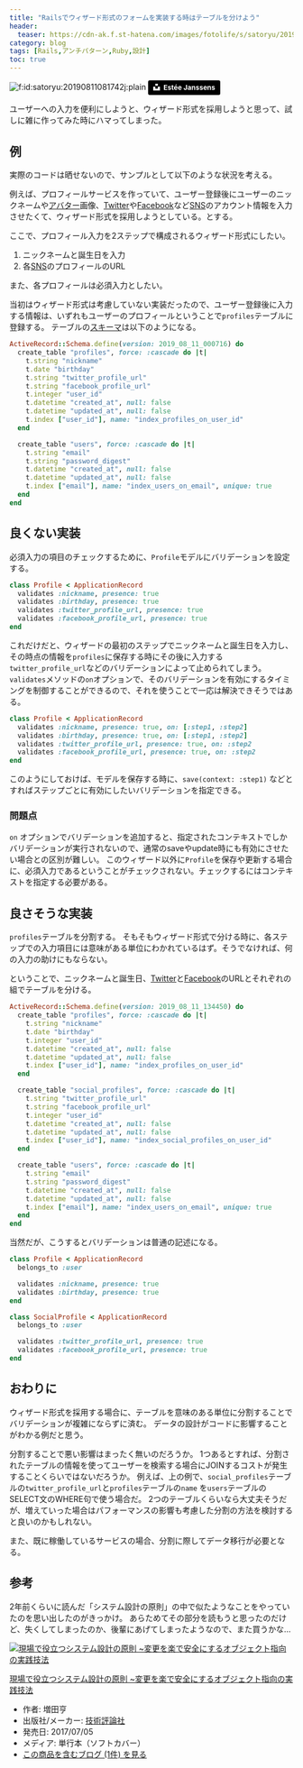 ```yaml
---
title: "Railsでウィザード形式のフォームを実装する時はテーブルを分けよう"
header:
  teaser: https://cdn-ak.f.st-hatena.com/images/fotolife/s/satoryu/20190811/20190811081742.jpg
category: blog
tags: [Rails,アンチパターン,Ruby,設計]
toc: true
---
```

<p><span itemscope itemtype="http://schema.org/Photograph"><img src="https://cdn-ak.f.st-hatena.com/images/fotolife/s/satoryu/20190811/20190811081742.jpg" alt="f:id:satoryu:20190811081742j:plain" title="f:id:satoryu:20190811081742j:plain" class="hatena-fotolife" itemprop="image"></span>
<a style="background-color:black;color:white;text-decoration:none;padding:4px 6px;font-family:-apple-system, BlinkMacSystemFont, &quot;San Francisco&quot;, &quot;Helvetica Neue&quot;, Helvetica, Ubuntu, Roboto, Noto, &quot;Segoe UI&quot;, Arial, sans-serif;font-size:12px;font-weight:bold;line-height:1.2;display:inline-block;border-radius:3px" href="https://unsplash.com/@esteejanssens?utm_medium=referral&amp;utm_campaign=photographer-credit&amp;utm_content=creditBadge" target="_blank" rel="noopener noreferrer" title="Download free do whatever you want high-resolution photos from Estée Janssens"><span style="display:inline-block;padding:2px 3px"><svg xmlns="http://www.w3.org/2000/svg" style="height:12px;width:auto;position:relative;vertical-align:middle;top:-2px;fill:white" viewBox="0 0 32 32"><title>unsplash-logo</title><path d="M10 9V0h12v9H10zm12 5h10v18H0V14h10v9h12v-9z"></path></svg></span><span style="display:inline-block;padding:2px 3px">Estée Janssens</span></a></p>

<p>ユーザーへの入力を便利にしようと、ウィザード形式を採用しようと思って、試しに雑に作ってみた時にハマってしまった。</p>

<h2 id="例">例</h2>

<p>実際のコードは晒せないので、サンプルとして以下のような状況を考える。</p>

<p>例えば、プロフィールサービスを作っていて、ユーザー登録後にユーザーのニックネームや<a class="keyword" href="http://d.hatena.ne.jp/keyword/%A5%A2%A5%D0%A5%BF%A1%BC">アバター</a>画像、<a class="keyword" href="http://d.hatena.ne.jp/keyword/Twitter">Twitter</a>や<a class="keyword" href="http://d.hatena.ne.jp/keyword/Facebook">Facebook</a>など<a class="keyword" href="http://d.hatena.ne.jp/keyword/SNS">SNS</a>のアカウント情報を入力させたくて、ウィザード形式を採用しようとしている。とする。</p>

<p>ここで、プロフィール入力を2ステップで構成されるウィザード形式にしたい。</p>

<ol>
<li>ニックネームと誕生日を入力</li>
<li>各<a class="keyword" href="http://d.hatena.ne.jp/keyword/SNS">SNS</a>のプロフィールのURL</li>
</ol>


<p>また、各プロフィールは必須入力としたい。</p>

<p>当初はウィザード形式は考慮していない実装だったので、ユーザー登録後に入力する情報は、いずれもユーザーのプロフィールということで<code>profiles</code>テーブルに登録する。
テーブルの<a class="keyword" href="http://d.hatena.ne.jp/keyword/%A5%B9%A5%AD%A1%BC%A5%DE">スキーマ</a>は以下のようになる。</p>

```ruby
ActiveRecord::Schema.define(version: 2019_08_11_000716) do
  create_table "profiles", force: :cascade do |t|
    t.string "nickname"
    t.date "birthday"
    t.string "twitter_profile_url"
    t.string "facebook_profile_url"
    t.integer "user_id"
    t.datetime "created_at", null: false
    t.datetime "updated_at", null: false
    t.index ["user_id"], name: "index_profiles_on_user_id"
  end

  create_table "users", force: :cascade do |t|
    t.string "email"
    t.string "password_digest"
    t.datetime "created_at", null: false
    t.datetime "updated_at", null: false
    t.index ["email"], name: "index_users_on_email", unique: true
  end
end
```

<h2 id="良くない実装">良くない実装</h2>

<p>必須入力の項目のチェックするために、<code>Profile</code>モデルにバリデーションを設定する。</p>

```ruby
class Profile < ApplicationRecord
  validates :nickname, presence: true
  validates :birthday, presence: true
  validates :twitter_profile_url, presence: true
  validates :facebook_profile_url, presence: true
end
```

<p>これだけだと、ウィザードの最初のステップでニックネームと誕生日を入力し、その時点の情報を<code>profiles</code>に保存する時にその後に入力する<code>twitter_profile_url</code>などのバリデーションによって止められてしまう。
<code>validates</code>メソッドの<code>on</code>オプションで、そのバリデーションを有効にするタイミングを制御することができるので、それを使うことで一応は解決できそうではある。</p>

```ruby
class Profile < ApplicationRecord
  validates :nickname, presence: true, on: [:step1, :step2]
  validates :birthday, presence: true, on: [:step1, :step2]
  validates :twitter_profile_url, presence: true, on: :step2
  validates :facebook_profile_url, presence: true, on: :step2
end
```

<p>このようにしておけば、モデルを保存する時に、<code>save(context: :step1)</code> などとすればステップごとに有効にしたいバリデーションを指定できる。</p>

<h3 id="問題点">問題点</h3>

<p><code>on</code> オプションでバリデーションを追加すると、指定されたコンテキストでしかバリデーションが実行されないので、通常のsaveやupdate時にも有効にさせたい場合との区別が難しい。
このウィザード以外に<code>Profile</code>を保存や更新する場合に、必須入力であるということがチェックされない。チェックするにはコンテキストを指定する必要がある。</p>

<h2 id="良さそうな実装">良さそうな実装</h2>

<p><code>profiles</code>テーブルを分割する。
そもそもウィザード形式で分ける時に、各ステップでの入力項目には意味がある単位にわかれているはず。そうでなければ、何の入力の助けにもならない。</p>

<p>ということで、ニックネームと誕生日、<a class="keyword" href="http://d.hatena.ne.jp/keyword/Twitter">Twitter</a>と<a class="keyword" href="http://d.hatena.ne.jp/keyword/Facebook">Facebook</a>のURLとそれぞれの組でテーブルを分ける。</p>

```ruby
ActiveRecord::Schema.define(version: 2019_08_11_134450) do
  create_table "profiles", force: :cascade do |t|
    t.string "nickname"
    t.date "birthday"
    t.integer "user_id"
    t.datetime "created_at", null: false
    t.datetime "updated_at", null: false
    t.index ["user_id"], name: "index_profiles_on_user_id"
  end

  create_table "social_profiles", force: :cascade do |t|
    t.string "twitter_profile_url"
    t.string "facebook_profile_url"
    t.integer "user_id"
    t.datetime "created_at", null: false
    t.datetime "updated_at", null: false
    t.index ["user_id"], name: "index_social_profiles_on_user_id"
  end

  create_table "users", force: :cascade do |t|
    t.string "email"
    t.string "password_digest"
    t.datetime "created_at", null: false
    t.datetime "updated_at", null: false
    t.index ["email"], name: "index_users_on_email", unique: true
  end
end
```

<p>当然だが、こうするとバリデーションは普通の記述になる。</p>

```ruby
class Profile < ApplicationRecord
  belongs_to :user

  validates :nickname, presence: true
  validates :birthday, presence: true
end

class SocialProfile < ApplicationRecord
  belongs_to :user

  validates :twitter_profile_url, presence: true
  validates :facebook_profile_url, presence: true
end
```

<h2 id="おわりに">おわりに</h2>

<p>ウィザード形式を採用する場合に、テーブルを意味のある単位に分割することでバリデーションが複雑にならずに済む。
データの設計がコードに影響することがわかる例だと思う。</p>

<p>分割することで悪い影響はまったく無いのだろうか。
1つあるとすれば、分割されたテーブルの情報を使ってユーザーを検索する場合にJOINするコストが発生することくらいではないだろうか。
例えば、上の例で、<code>social_profiles</code>テーブルの<code>twitter_profile_url</code>と<code>profiles</code>テーブルの<code>name</code> を<code>users</code>テーブルのSELECT文のWHERE句で使う場合だ。
2つのテーブルくらいなら大丈夫そうだが、増えていった場合はパフォーマンスの影響も考慮した分割の方法を検討すると良いのかもしれない。</p>

<p>また、既に稼働しているサービスの場合、分割に際してデータ移行が必要となる。</p>

<h2 id="参考">参考</h2>

<p>2年前くらいに読んだ「システム設計の原則」の中で似たようなことをやっていたのを思い出したのがきっかけ。
あらためてその部分を読もうと思ったのだけど、失くしてしまったのか、後輩にあげてしまったようなので、また買うかな…</p>

<p><div class="hatena-asin-detail"><a href="http://www.amazon.co.jp/exec/obidos/ASIN/477419087X/satoryuhatenablog-22/"><img src="https://images-fe.ssl-images-amazon.com/images/I/51fm-EVWsnL._SL160_.jpg" class="hatena-asin-detail-image" alt="現場で役立つシステム設計の原則 ~変更を楽で安全にするオブジェクト指向の実践技法" title="現場で役立つシステム設計の原則 ~変更を楽で安全にするオブジェクト指向の実践技法"></a><div class="hatena-asin-detail-info"><p class="hatena-asin-detail-title"><a href="http://www.amazon.co.jp/exec/obidos/ASIN/477419087X/satoryuhatenablog-22/">現場で役立つシステム設計の原則 ~変更を楽で安全にするオブジェクト指向の実践技法</a></p><ul><li><span class="hatena-asin-detail-label">作者:</span> 増田亨</li><li><span class="hatena-asin-detail-label">出版社/メーカー:</span> <a class="keyword" href="http://d.hatena.ne.jp/keyword/%B5%BB%BD%D1%C9%BE%CF%C0%BC%D2">技術評論社</a></li><li><span class="hatena-asin-detail-label">発売日:</span> 2017/07/05</li><li><span class="hatena-asin-detail-label">メディア:</span> 単行本（ソフトカバー）</li><li><a href="http://d.hatena.ne.jp/asin/477419087X/satoryuhatenablog-22" target="_blank">この商品を含むブログ (1件) を見る</a></li></ul></div><div class="hatena-asin-detail-foot"></div></div></p>

